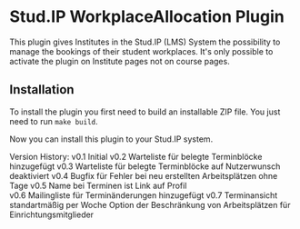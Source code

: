 Stud.IP WorkplaceAllocation Plugin
=
This plugin gives Institutes in the Stud.IP (LMS) System the possibility to manage the bookings of their student workplaces.
It's only possible to activate the plugin on Institute pages not on course pages.

Installation
-
To install the plugin you first need to build an installable ZIP file.
You just need to run `make build`.

Now you can install this plugin to your Stud.IP system.

Version History:
v0.1
Initial
v0.2
Warteliste für belegte Terminblöcke hinzugefügt
v0.3
Warteliste für belegte Terminblöcke auf Nutzerwunsch deaktiviert
v0.4
Bugfix für Fehler bei neu erstellten Arbeitsplätzen ohne Tage
v0.5
Name bei Terminen ist Link auf Profil  
v0.6
Mailingliste für Terminänderungen hinzugefügt
v0.7
Terminansicht standartmäßig per Woche
Option der Beschränkung von Arbeitsplätzen für Einrichtungsmitglieder